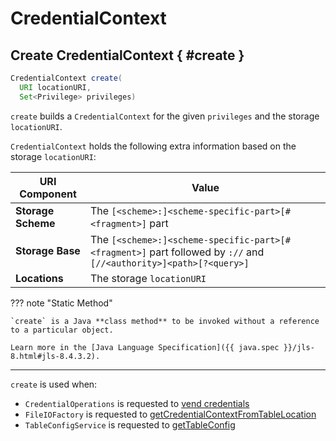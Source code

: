 # CredentialContext

## Create CredentialContext { #create }

``` java
CredentialContext create(
  URI locationURI,
  Set<Privilege> privileges)
```

`create` builds a `CredentialContext` for the given `privileges` and the storage `locationURI`.

`CredentialContext` holds the following extra information based on the storage `locationURI`:

URI Component | Value
-|-
**Storage Scheme** | The `[<scheme>:]<scheme-specific-part>[#<fragment>]` part
**Storage Base** | The `[<scheme>:]<scheme-specific-part>[#<fragment>]` part followed by `://` and `[//<authority>]<path>[?<query>]`
**Locations** | The storage `locationURI`

??? note "Static Method"

    `create` is a Java **class method** to be invoked without a reference to a particular object.

    Learn more in the [Java Language Specification]({{ java.spec }}/jls-8.html#jls-8.4.3.2).

---

`create` is used when:

* `CredentialOperations` is requested to [vend credentials](CredentialOperations.md#vendCredential)
* `FileIOFactory` is requested to [getCredentialContextFromTableLocation](../iceberg/FileIOFactory.md#getCredentialContextFromTableLocation)
* `TableConfigService` is requested to [getTableConfig](../iceberg/TableConfigService.md#getTableConfig)
